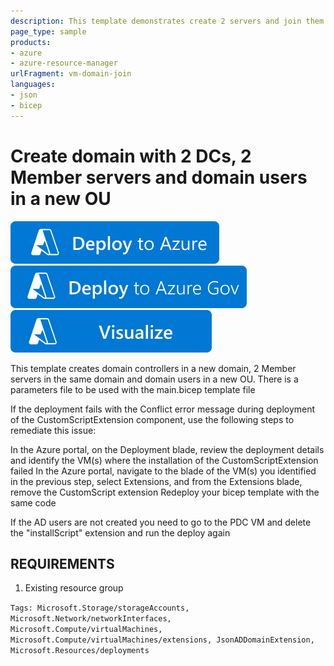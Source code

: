 ```yaml
---
description: This template demonstrates create 2 servers and join them to a private AD domain on azure, and also creating 2 member servers and join them to the same domain, also running a user creation script.
page_type: sample
products:
- azure
- azure-resource-manager
urlFragment: vm-domain-join
languages:
- json
- bicep
---
```

# Create domain with 2 DCs, 2 Member servers and domain users in a new OU

[![Deploy To Azure](https://raw.githubusercontent.com/Azure/azure-quickstart-templates/master/1-CONTRIBUTION-GUIDE/images/deploytoazure.svg?sanitize=true)](https://portal.azure.com/#create/Microsoft.Template/uri/https%3A%2F%2Fraw.githubusercontent.com%2Fadibnaya%2FAzureDevopsTest%2Fmain%2Fmain.json)
[![Deploy To Azure US Gov](https://raw.githubusercontent.com/Azure/azure-quickstart-templates/master/1-CONTRIBUTION-GUIDE/images/deploytoazuregov.svg?sanitize=true)](https://portal.azure.com/#create/Microsoft.Template/uri/https%3A%2F%2Fraw.githubusercontent.com%2Fadibnaya%2FAzureDevopsTest%2Fmain%2Fmain.json)
[![Visualize](https://raw.githubusercontent.com/Azure/azure-quickstart-templates/master/1-CONTRIBUTION-GUIDE/images/visualizebutton.svg?sanitize=true)](https://portal.azure.com/#create/Microsoft.Template/uri/https%3A%2F%2Fraw.githubusercontent.com%2Fadibnaya%2FAzureDevopsTest%2Fmain%2Fmain.json)

This template creates domain controllers in a new domain, 2 Member servers in the same domain and domain users in a new OU.
There is a parameters file to be used with the main.bicep template file

If the deployment fails with the Conflict error message during deployment of the CustomScriptExtension component, use the following steps to remediate this issue:

In the Azure portal, on the Deployment blade, review the deployment details and identify the VM(s) where the installation of the CustomScriptExtension failed
In the Azure portal, navigate to the blade of the VM(s) you identified in the previous step, select Extensions, and from the Extensions blade, remove the CustomScript extension
Redeploy your bicep template with the same code

If the AD users are not created you need to go to the PDC VM and delete the "installScript" extension and run the deploy again

## REQUIREMENTS

1. Existing resource group

`Tags: Microsoft.Storage/storageAccounts, Microsoft.Network/networkInterfaces, Microsoft.Compute/virtualMachines, Microsoft.Compute/virtualMachines/extensions, JsonADDomainExtension, Microsoft.Resources/deployments`
